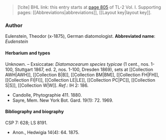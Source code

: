 > [!cite] BHL link: this entry starts at [page 805](https://www.biodiversitylibrary.org/page/33120936) of TL-2 Vol. I.
> Supporting pages: [[Abbreviations|abbreviations]], [[Layout key|layout key]].

### Author

Eulenstein, Theodor (x-1875), German diatomologist. 
**Abbreviated name**: *Eudenstein*

#### Herbarium and types

Unknown. – Exsiccatae: *Diatomacearum species typicae* (1 cent., nos. 1-100, Stuttgart 1867, ed. 2, nos. 1-100, Dresden 1869), sets at [[Collection AWH|AWH]], [[Collection B|B]], [[Collection BM|BM]], [[Collection FH|FH]], [[Collection FI|FI]], [[Collection LE|LE]], [[Collection PC|PC]], [[Collection S|S]], [[Collection W|W]].
*Ref*.: IH 2: 186.
- Candolle, Phytographie 411. 1880.
- Sayre, Mem. New York Bot. Gard. 19(1): 72. 1969.

#### Bibliography and biography

CSP 7: 628; LS 8191.
- Anon., Hedwigia 14(4): 64. 1875.

